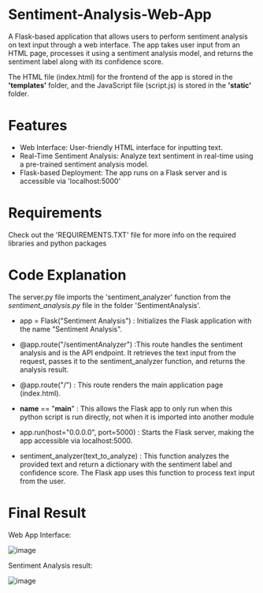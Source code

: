 # Sentiment-Analysis-Web-App
A Flask-based application that allows users to perform sentiment analysis on text input through a web interface. The app takes user input from an HTML page, processes it using a sentiment analysis model, and returns the sentiment label along with its confidence score.

The HTML file (index.html) for the frontend of the app is stored in the **'templates'** folder, and the JavaScript file (script.js) is stored in the **'static'** folder.


# Features
- Web Interface: User-friendly HTML interface for inputting text.
- Real-Time Sentiment Analysis: Analyze text sentiment in real-time using a pre-trained sentiment analysis model.
- Flask-based Deployment: The app runs on a Flask server and is accessible via 'localhost:5000'

# Requirements
Check out the 'REQUIREMENTS.TXT' file for more info on the required libraries and python packages

# Code Explanation

The server.py file imports the 'sentiment_analyzer' function from the *sentiment_analysis.py* file in the folder 'SentimentAnalysis'.

- app = Flask("Sentiment Analysis") : Initializes the Flask application with the name "Sentiment Analysis".

- @app.route("/sentimentAnalyzer") :This route handles the sentiment analysis and is the API endpoint. It retrieves the text input from the request, passes it to the sentiment_analyzer function, and returns the analysis result.

- @app.route("/") : This route renders the main application page (index.html).

- __name__ == "__main__" : This allows the Flask app to only run when this python script is run directly, not when it is imported into another module

- app.run(host="0.0.0.0", port=5000) : Starts the Flask server, making the app accessible via localhost:5000.

- sentiment_analyzer(text_to_analyze) : This function analyzes the provided text and return a dictionary with the sentiment label and confidence score. The Flask app uses this function to process text input from the user.

# Final Result
Web App Interface:

![image](https://github.com/user-attachments/assets/207455c2-2972-4975-a638-781180bfba9c)

Sentiment Analysis result:

![image](https://github.com/user-attachments/assets/809df086-7121-48d5-b059-7ee90ed8a469)


